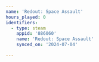 ```yaml
---
name: 'Redout: Space Assault'
hours_played: 0
identifiers:
  - type: steam
    appid: '886060'
    name: 'Redout: Space Assault'
    synced_on: '2024-07-04'

---
```

